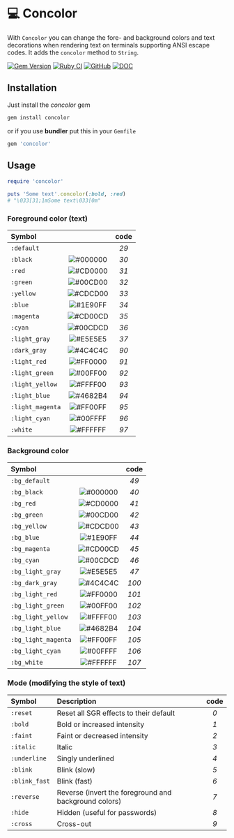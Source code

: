 # :computer: Concolor

With `Concolor` you can change the fore- and background colors and text decorations when rendering text on terminals supporting ANSI escape codes. It adds the `concolor` method to `String`.

[![Gem Version](https://badge.fury.io/rb/concolor.svg)](https://badge.fury.io/rb/concolor) [![Ruby CI](https://github.com/bf-rb/concolor/actions/workflows/ci.yml/badge.svg)](https://github.com/bf-rb/concolor/actions) [![GitHub](https://img.shields.io/github/license/bf-rb/concolor?label=License)](https://github.com/bf-rb/concolor/blob/main/LICENSE.txt) [![DOC](https://img.shields.io/badge/DOC-rubydoc.org-blue)](https://rubydoc.org/gems/concolor/0.0.1)

## Installation

Just install the *concolor* gem

```bash
gem install concolor
```

or if you use **bundler** put this in your `Gemfile`

```ruby
gem 'concolor'
```

## Usage

```ruby
require 'concolor'

puts 'Some text'.concolor(:bold, :red)
# "\033[31;1mSome text\033[0m"
```

### Foreground color (text)

| Symbol           |           | code |
| :--------------- | :-------: | :--: |
| `:default`       |           | *29* |
| `:black`         | ![#000000](https://via.placeholder.com/15/000000/000000.png) | *30* |
| `:red`           | ![#CD0000](https://via.placeholder.com/15/CD0000/CD0000.png) | *31* |
| `:green`         | ![#00CD00](https://via.placeholder.com/15/00CD00/00CD00.png) | *32* |
| `:yellow`        | ![#CDCD00](https://via.placeholder.com/15/CDCD00/CDCD00.png) | *33* |
| `:blue`          | ![#1E90FF](https://via.placeholder.com/15/1E90FF/1E90FF.png) | *34* |
| `:magenta`       | ![#CD00CD](https://via.placeholder.com/15/CD00CD/CD00CD.png) | *35* |
| `:cyan`          | ![#00CDCD](https://via.placeholder.com/15/00CDCD/00CDCD.png) | *36* |
| `:light_gray`    | ![#E5E5E5](https://via.placeholder.com/15/E5E5E5/E5E5E5.png) | *37* |
| `:dark_gray`     | ![#4C4C4C](https://via.placeholder.com/15/4C4C4C/4C4C4C.png) | *90* |
| `:light_red`     | ![#FF0000](https://via.placeholder.com/15/FF0000/FF0000.png) | *91* |
| `:light_green`   | ![#00FF00](https://via.placeholder.com/15/00FF00/00FF00.png) | *92* |
| `:light_yellow`  | ![#FFFF00](https://via.placeholder.com/15/FFFF00/FFFF00.png) | *93* |
| `:light_blue`    | ![#4682B4](https://via.placeholder.com/15/4682B4/4682B4.png) | *94* |
| `:light_magenta` | ![#FF00FF](https://via.placeholder.com/15/FF00FF/FF00FF.png) | *95* |
| `:light_cyan`    | ![#00FFFF](https://via.placeholder.com/15/00FFFF/00FFFF.png) | *96* |
| `:white`         | ![#FFFFFF](https://via.placeholder.com/15/FFFFFF/FFFFFF.png) | *97* |

### Background color

| Symbol              |           | code  |
| :------------------ | :-------: | :---: |
| `:bg_default`       |           | *49*  |
| `:bg_black`         | ![#000000](https://via.placeholder.com/15/000000/000000.png) | *40*  |
| `:bg_red`           | ![#CD0000](https://via.placeholder.com/15/CD0000/CD0000.png) | *41*  |
| `:bg_green`         | ![#00CD00](https://via.placeholder.com/15/00CD00/00CD00.png) | *42*  |
| `:bg_yellow`        | ![#CDCD00](https://via.placeholder.com/15/CDCD00/CDCD00.png) | *43*  |
| `:bg_blue`          | ![#1E90FF](https://via.placeholder.com/15/1E90FF/1E90FF.png) | *44*  |
| `:bg_magenta`       | ![#CD00CD](https://via.placeholder.com/15/CD00CD/CD00CD.png) | *45*  |
| `:bg_cyan`          | ![#00CDCD](https://via.placeholder.com/15/00CDCD/00CDCD.png) | *46*  |
| `:bg_light_gray`    | ![#E5E5E5](https://via.placeholder.com/15/E5E5E5/E5E5E5.png) | *47*  |
| `:bg_dark_gray`     | ![#4C4C4C](https://via.placeholder.com/15/4C4C4C/4C4C4C.png) | *100* |
| `:bg_light_red`     | ![#FF0000](https://via.placeholder.com/15/FF0000/FF0000.png) | *101* |
| `:bg_light_green`   | ![#00FF00](https://via.placeholder.com/15/00FF00/00FF00.png) | *102* |
| `:bg_light_yellow`  | ![#FFFF00](https://via.placeholder.com/15/FFFF00/FFFF00.png) | *103* |
| `:bg_light_blue`    | ![#4682B4](https://via.placeholder.com/15/4682B4/4682B4.png) | *104* |
| `:bg_light_magenta` | ![#FF00FF](https://via.placeholder.com/15/FF00FF/FF00FF.png) | *105* |
| `:bg_light_cyan`    | ![#00FFFF](https://via.placeholder.com/15/00FFFF/00FFFF.png) | *106* |
| `:bg_white`         | ![#FFFFFF](https://via.placeholder.com/15/FFFFFF/FFFFFF.png) | *107* |

### Mode (modifying the style of text)

| Symbol        | Description | code |
| :------------ | :---------- | :---: |
| `:reset`      | Reset all SGR effects to their default | *0* |
| `:bold`       | Bold or increased intensity | *1* |
| `:faint`      | Faint or decreased intensity | *2* |
| `:italic`     | Italic | *3* |
| `:underline`  | Singly underlined | *4* |
| `:blink`      | Blink (slow)  | *5* |
| `:blink_fast` | Blink (fast)  | *6* |
| `:reverse`    | Reverse (invert the foreground and background colors) | *7* |
| `:hide`       | Hidden (useful for passwords) | *8* |
| `:cross`      | Cross-out | *9* |
